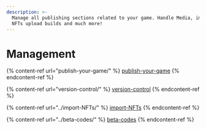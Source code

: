 ```yaml
---
description: >-
  Manage all publishing sections related to your game. Handle Media, import your
  NFTs upload builds and much more!
---
```


# Management

{% content-ref url="publish-your-game/" %}
[publish-your-game](publish-your-game/)
{% endcontent-ref %}

{% content-ref url="version-control/" %}
[version-control](version-control/)
{% endcontent-ref %}

{% content-ref url="../import-NFTs/" %}
[import-NFTs](../import-NFTs/)
{% endcontent-ref %}

{% content-ref url="../beta-codes/" %}
[beta-codes](../beta-codes/)
{% endcontent-ref %}
